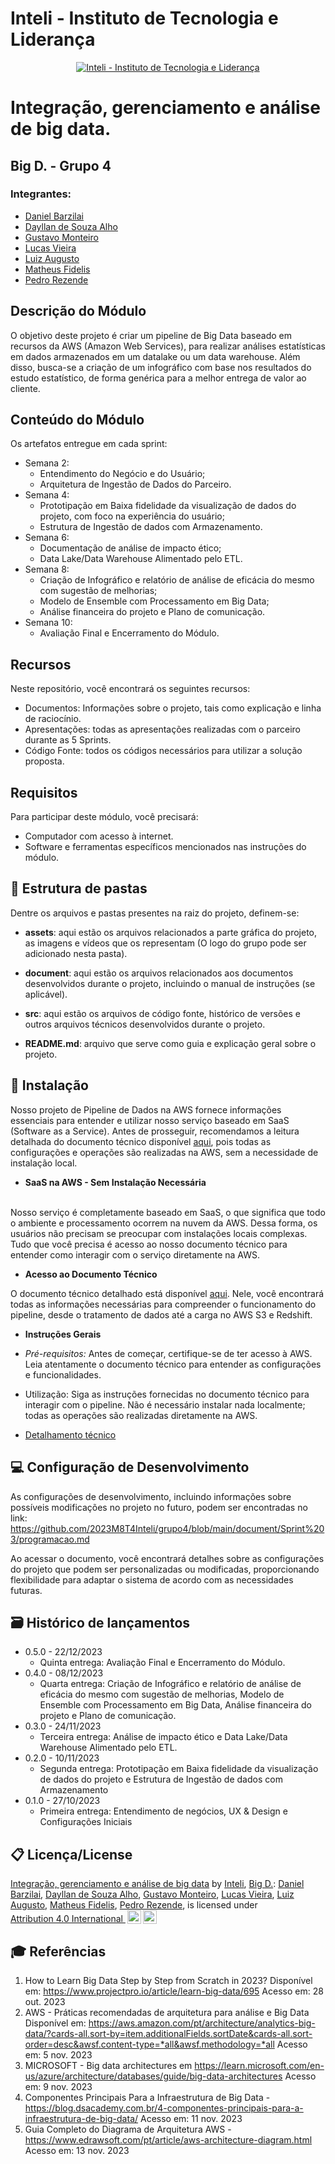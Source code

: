 # Inteli - Instituto de Tecnologia e Liderança

<p align="center">
<a href= "https://www.inteli.edu.br/"><img src="https://s3.amazonaws.com/gupy5/production/companies/26702/career/63484/images/2022-04-28_16-56_logo.png" alt="Inteli - Instituto de Tecnologia e Liderança" border="0"></a>
</p>

# Integração, gerenciamento e análise de big data.

## Big D. - Grupo 4

### Integrantes:
- <a href="https://www.linkedin.com/in/daniel-barzilai-061036234/">Daniel Barzilai</a>
- <a href="https://www.linkedin.com/in/dayllan-alho/">Dayllan de Souza Alho</a>
- <a href="https://www.linkedin.com/in/gustavo-monteiro-1a499919a/">Gustavo Monteiro</a>
- <a href="https://www.linkedin.com/in/lucas-britto-376665208/">Lucas Vieira</a>
- <a href="https://www.linkedin.com/in/gutopompeo/">Luiz Augusto</a>
- <a href="https://www.linkedin.com/in/matheus-fidelis-dos-santos-pinto-680520232/">Matheus Fidelis</a>
- <a href="https://www.linkedin.com/in/pedrocrezende/">Pedro Rezende</a>

## Descrição do Módulo

O objetivo deste projeto é criar um pipeline de Big Data baseado em recursos da AWS (Amazon Web Services), para realizar análises estatísticas em dados armazenados em um datalake ou um data warehouse. Além disso, busca-se a criação de um infográfico com base nos resultados do estudo estatístico, de forma genérica para a melhor entrega de valor ao cliente.

## Conteúdo do Módulo

Os artefatos entregue em cada sprint:

- Semana 2:
   - Entendimento do Negócio e do Usuário;
   - Arquitetura de Ingestão de Dados do Parceiro.
- Semana 4:
   - Prototipação em Baixa fidelidade da visualização de dados do projeto, com foco na experiência do usuário;
   - Estrutura de Ingestão de dados com Armazenamento.
- Semana 6:
   - Documentação de análise de impacto ético;
   - Data Lake/Data Warehouse Alimentado pelo ETL.
- Semana 8:
   - Criação de Infográfico e relatório de análise de eficácia do mesmo com sugestão de melhorias;
   - Modelo de Ensemble com Processamento em Big Data;
   - Análise financeira do projeto e Plano de comunicação.
- Semana 10:
   - Avaliação Final e Encerramento do Módulo.

## Recursos

Neste repositório, você encontrará os seguintes recursos:

- Documentos: Informações sobre o projeto, tais como explicação e linha de raciocínio.
- Apresentações: todas as apresentações realizadas com o parceiro durante as 5 Sprints.
- Código Fonte: todos os códigos necessários para utilizar a solução proposta.

## Requisitos
Para participar deste módulo, você precisará:

- Computador com acesso à internet.
- Software e ferramentas específicos mencionados nas instruções do módulo.

## 📁 Estrutura de pastas

Dentre os arquivos e pastas presentes na raiz do projeto, definem-se:

- <b>assets</b>: aqui estão os arquivos relacionados a parte gráfica do projeto, as imagens e vídeos que os representam (O logo do grupo pode ser adicionado nesta pasta).

- <b>document</b>: aqui estão os arquivos relacionados aos documentos desenvolvidos durante o projeto, incluindo o manual de instruções (se aplicável).

- <b>src</b>: aqui estão os arquivos de código fonte, histórico de versões e outros arquivos técnicos desenvolvidos durante o projeto.

- <b>README.md</b>: arquivo que serve como guia e explicação geral sobre o projeto.


## 🔧 Instalação

Nosso projeto de Pipeline de Dados na AWS fornece informações essenciais para entender e utilizar nosso serviço baseado em SaaS (Software as a Service). Antes de prosseguir, recomendamos a leitura detalhada do documento técnico disponível <a href="https://github.com/2023M8T4Inteli/grupo4/blob/main/document/Sprint%203/programacao.md">aqui</a>, pois todas as configurações e operações são realizadas na AWS, sem a necessidade de instalação local.
<br>
- <b>SaaS na AWS - Sem Instalação Necessária
</b>
<br>
Nosso serviço é completamente baseado em SaaS, o que significa que todo o ambiente e processamento ocorrem na nuvem da AWS. Dessa forma, os usuários não precisam se preocupar com instalações locais complexas. Tudo que você precisa é acesso ao nosso documento técnico para entender como interagir com o serviço diretamente na AWS.

- <b>Acesso ao Documento Técnico
</b>
O documento técnico detalhado está disponível <a href="https://github.com/2023M8T4Inteli/grupo4/blob/main/document/Sprint%203/programacao.md">aqui</a>. Nele, você encontrará todas as informações necessárias para compreender o funcionamento do pipeline, desde o tratamento de dados até a carga no AWS S3 e Redshift.

- <b>Instruções Gerais
</b>

- <i>Pré-requisitos:</i>
Antes de começar, certifique-se de ter acesso à AWS.
Leia atentamente o documento técnico para entender as configurações e funcionalidades.

- Utilização:
Siga as instruções fornecidas no documento técnico para interagir com o pipeline.
Não é necessário instalar nada localmente; todas as operações são realizadas diretamente na AWS.
- <a href="https://github.com/2023M8T4Inteli/grupo4/blob/main/document/Sprint%203/programacao.md">Detalhamento técnico</a>

## 💻 Configuração de Desenvolvimento

As configurações de desenvolvimento, incluindo informações sobre possíveis modificações no projeto no futuro, podem ser encontradas no link: https://github.com/2023M8T4Inteli/grupo4/blob/main/document/Sprint%203/programacao.md<br>

Ao acessar o documento, você encontrará detalhes sobre as configurações do projeto que podem ser personalizadas ou modificadas, proporcionando flexibilidade para adaptar o sistema de acordo com as necessidades futuras. <br>

## 🗃 Histórico de lançamentos

* 0.5.0 - 22/12/2023
    * Quinta entrega: Avaliação Final e Encerramento do Módulo.
* 0.4.0 - 08/12/2023
    * Quarta entrega: Criação de Infográfico e relatório de análise de eficácia do mesmo com sugestão de melhorias, Modelo de Ensemble com Processamento em Big Data, Análise financeira do projeto e Plano de comunicação.
* 0.3.0 - 24/11/2023
    * Terceira entrega: Análise de impacto ético e Data Lake/Data Warehouse Alimentado pelo ETL.
* 0.2.0 - 10/11/2023
    * Segunda entrega: Prototipação em Baixa fidelidade da visualização de dados do projeto e Estrutura de Ingestão de dados com Armazenamento
* 0.1.0 - 27/10/2023
    * Primeira entrega: Entendimento de negócios, UX & Design e Configurações Iniciais


## 📋 Licença/License

<p xmlns:cc="http://creativecommons.org/ns#" xmlns:dct="http://purl.org/dc/terms/"><a property="dct:title" rel="cc:attributionURL" href="https://github.com/2023M8T4Inteli">Integração, gerenciamento e análise de big data</a> by <a rel="cc:attributionURL dct:creator" property="cc:attributionName" href="https://github.com/InteliProjects">Inteli</a>, <a rel="cc:attributionURL dct:creator" property="cc:attributionName" href="https://github.com/2023M8T4Inteli/grupo4">Big D.</a>: <a href="https://www.linkedin.com/in/daniel-barzilai-061036234/">Daniel Barzilai</a>, <a href="https://www.linkedin.com/in/dayllan-alho/">Dayllan de Souza Alho</a>, <a href="https://www.linkedin.com/in/gustavo-monteiro-1a499919a/">Gustavo Monteiro</a>, <a href="https://www.linkedin.com/in/lucas-britto-376665208/">Lucas Vieira</a>, <a href="https://www.linkedin.com/in/gutopompeo/">Luiz Augusto</a>, <a href="https://www.linkedin.com/in/matheus-fidelis-dos-santos-pinto-680520232/">Matheus Fidelis</a>, <a href="https://www.linkedin.com/in/pedrocrezende/">Pedro Rezende</a>, is licensed under <a href="http://creativecommons.org/licenses/by/4.0/?ref=chooser-v1" target="_blank" rel="license noopener noreferrer" style="display:inline-block;">Attribution 4.0 International <img style="height:22px!important;margin-left:3px;vertical-align:text-bottom;" src="https://mirrors.creativecommons.org/presskit/icons/cc.svg?ref=chooser-v1"><img style="height:22px!important;margin-left:3px;vertical-align:text-bottom;" src="https://mirrors.creativecommons.org/presskit/icons/by.svg?ref=chooser-v1"></a></p>


## 🎓 Referências
1. How to Learn Big Data Step by Step from Scratch in 2023? Disponível em: https://www.projectpro.io/article/learn-big-data/695  Acesso em: 28 out. 2023
2. AWS - Práticas recomendadas de arquitetura para análise e Big Data Disponível em: https://aws.amazon.com/pt/architecture/analytics-big-data/?cards-all.sort-by=item.additionalFields.sortDate&cards-all.sort-order=desc&awsf.content-type=*all&awsf.methodology=*all Acesso em: 5 nov. 2023
3. MICROSOFT - Big data architectures em  https://learn.microsoft.com/en-us/azure/architecture/databases/guide/big-data-architectures Acesso em: 9 nov. 2023
4. Componentes Principais Para a Infraestrutura de Big Data - https://blog.dsacademy.com.br/4-componentes-principais-para-a-infraestrutura-de-big-data/  Acesso em: 11 nov. 2023
5. Guia Completo do Diagrama de Arquitetura AWS - https://www.edrawsoft.com/pt/article/aws-architecture-diagram.html Acesso em: 13 nov. 2023
